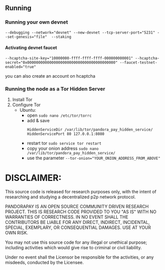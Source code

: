 ## Running

### Running your own devnet

`--debugging --network="devnet" --new-devnet --tcp-server-port="5231" --set-genesis="file"  --staking`

#### Activating devnet faucet

`--hcaptcha-site-key="10000000-ffff-ffff-ffff-000000000001" --hcaptcha-secret="0x0000000000000000000000000000000000000000" --faucet-testnet-enabled="true"`

you can also create an account on hcaptcha

### Running the node as a Tor Hidden Server
1. Install Tor
2. Configure Tor
    - Ubuntu:
        - open `sudo nano /etc/tor/torrc`
        - add & save
            ``` 
            HiddenServiceDir /var/lib/tor/pandora_pay_hidden_service/
            HiddenServicePort 80 127.0.0.1:8080
            ```      
        - restart tor `sudo service tor restart`
        - copy your onion address `sudo nano /var/lib/tor/pandora_pay_hidden_service/`
        - use the parameter `--tor-onion="YOUR_ONION_ADDRESS_FROM_ABOVE"`



# DISCLAIMER:
This source code is released for research purposes only, with the intent of researching and studying a decentralized p2p network protocol.

PANDORAPAY IS AN OPEN SOURCE COMMUNITY DRIVEN RESEARCH PROJECT. THIS IS RESEARCH CODE PROVIDED TO YOU "AS IS" WITH NO WARRANTIES OF CORRECTNESS. IN NO EVENT SHALL THE CONTRIBUTORS BE LIABLE FOR ANY DIRECT, INDIRECT, INCIDENTAL, SPECIAL, EXEMPLARY, OR CONSEQUENTIAL DAMAGES. USE AT YOUR OWN RISK.

You may not use this source code for any illegal or unethical purpose; including activities which would give rise to criminal or civil liability.

Under no event shall the Licensor be responsible for the activities, or any misdeeds, conducted by the Licensee.